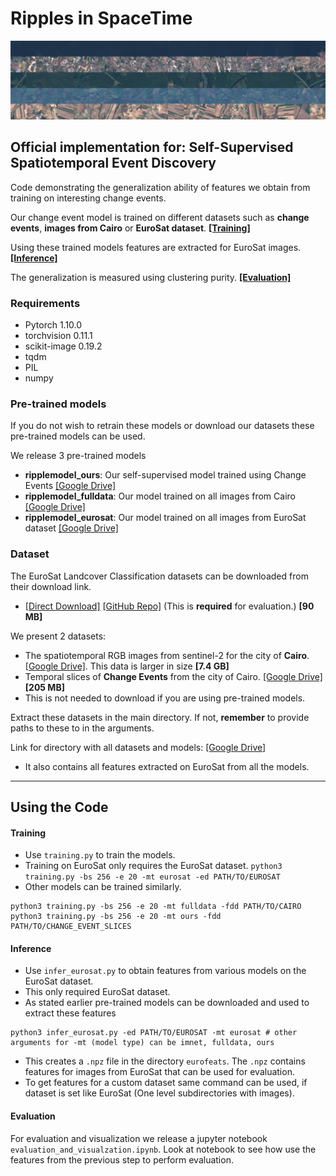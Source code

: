 # Ripples in SpaceTime
![alt text](cover.jpg)
## Official implementation for: Self-Supervised Spatiotemporal Event Discovery

Code demonstrating the generalization ability of features we obtain from training on interesting change events.

Our change event model is trained on different datasets such as **change events**, **images from Cairo** or **EuroSat dataset**. **[[Training]](#training)**

Using these trained models features are extracted for EuroSat images. **[[Inference]](#inference)**

The generalization is measured using clustering purity. **[[Evaluation]](#evaluation)**


### Requirements
- Pytorch 1.10.0
- torchvision 0.11.1
- scikit-image 0.19.2
- tqdm
- PIL
- numpy

### Pre-trained models
If you do not wish to retrain these models or download our datasets these pre-trained models can be used.

We release 3 pre-trained models

 - **ripplemodel_ours**: Our self-supervised model trained using Change Events [[Google Drive]](https://drive.google.com/file/d/1qP4U6_ms4zcQctYjNcxZBaX4UDPWInBN/view?usp=sharing)
 - **ripplemodel_fulldata**: Our model trained on all images from Cairo [[Google Drive]](https://drive.google.com/file/d/1tWGJZ-Q2JTQS4wjMpWdpYu8O8-DwgxyF/view?usp=sharing)
 - **ripplemodel_eurosat**: Our model trained on all images from EuroSat dataset [[Google Drive]](https://drive.google.com/file/d/1s-0qjGYeNJL_pFGFORCv53pIeLkIizuL/view?usp=sharing)

### Dataset
The EuroSat Landcover Classification datasets can be downloaded from their download link.

- [[Direct Download]](https://madm.dfki.de/files/sentinel/EuroSAT.zip) [[GitHub Repo]](https://github.com/phelber/eurosat) (This is **required** for evaluation.) **[90 MB]**

We present 2 datasets:

- The spatiotemporal RGB images from sentinel-2 for the city of **Cairo**. [[Google Drive]](https://drive.google.com/file/d/1OKCcgO-q26B0xsk2ulPTlEx2KTPL9C0y/view?usp=sharing). This data is larger in size **[7.4 GB]**
- Temporal slices of **Change Events** from the city of Cairo. [[Google Drive]](https://drive.google.com/file/d/1R2UceJyJ0_iIQxXRmGIYqr0XKx4w79QV/view?usp=sharing)**[205 MB]**
- This is not needed to download if you are using pre-trained models.

Extract these datasets in the main directory. If not, **remember** to provide paths to these to in the arguments. 

Link for directory with all datasets and models: [[Google Drive]](https://drive.google.com/drive/folders/1SXZ1fKq-4l6sAKpmIY8Qp9oJ7TxTxVPd?usp=sharing)

- It also contains all features extracted on EuroSat from all the models.

---
## Using the Code
#### Training 
- Use `training.py` to train the models.
- Training on EuroSat only requires the EuroSat dataset. `python3 training.py -bs 256 -e 20 -mt eurosat -ed PATH/TO/EUROSAT`
- Other models can be trained similarly.

```
python3 training.py -bs 256 -e 20 -mt fulldata -fdd PATH/TO/CAIRO
python3 training.py -bs 256 -e 20 -mt ours -fdd PATH/TO/CHANGE_EVENT_SLICES
```

#### Inference
- Use `infer_eurosat.py` to obtain features from various models on the EuroSat dataset.
- This only required EuroSat dataset.
- As stated earlier pre-trained models can be downloaded and used to extract these features

```
python3 infer_eurosat.py -ed PATH/TO/EUROSAT -mt eurosat # other arguments for -mt (model type) can be imnet, fulldata, ours 
```

- This creates a `.npz` file in the directory `eurofeats`. The `.npz` contains features for images from EuroSat that can be used for evaluation.
- To get features for a custom dataset same command can be used, if dataset is set like EuroSat (One level subdirectories with images).

#### Evaluation
For evaluation and visualization we release a jupyter notebook `evaluation_and_visualzation.ipynb`. 
Look at notebook to see how use the features from the previous step to perform evaluation.